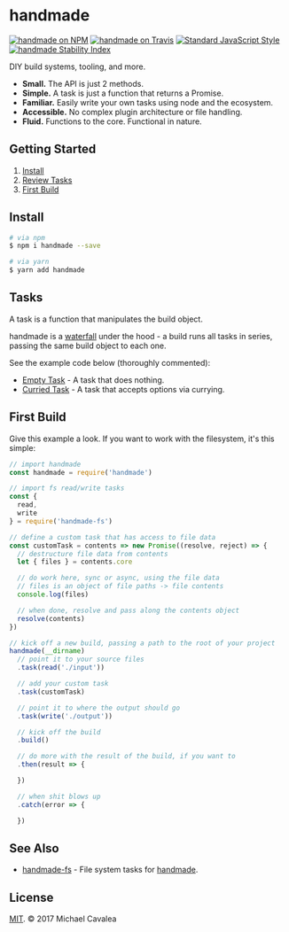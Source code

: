 # handmade

[![handmade on NPM](https://img.shields.io/npm/v/handmade.svg?style=flat-square)](https://www.npmjs.com/package/handmade) [![handmade on Travis](https://img.shields.io/travis/callmecavs/handmade.svg?style=flat-square)](https://travis-ci.org/callmecavs/handmade) [![Standard JavaScript Style](https://img.shields.io/badge/code_style-standard-brightgreen.svg?style=flat-square)](http://standardjs.com/) [![handmade Stability Index](https://img.shields.io/badge/stability-experimental-orange.svg?style=flat-square)](https://nodejs.org/api/documentation.html#documentation_stability_index)

DIY build systems, tooling, and more.

* **Small.** The API is just 2 methods.
* **Simple.** A task is just a function that returns a Promise.
* **Familiar.** Easily write your own tasks using node and the ecosystem.
* **Accessible.** No complex plugin architecture or file handling.
* **Fluid.** Functions to the core. Functional in nature.

## Getting Started

1. [Install](#install)
2. [Review Tasks](#tasks)
3. [First Build](#first-build)

## Install

```sh
# via npm
$ npm i handmade --save

# via yarn
$ yarn add handmade
```

## Tasks

A task is a function that manipulates the build object.

handmade is a [waterfall](https://github.com/sindresorhus/p-waterfall) under the hood - a build runs all tasks in series, passing the same build object to each one.

See the example code below (thoroughly commented):

* [Empty Task](https://github.com/callmecavs/handmade/blob/master/examples/empty-task.js) - A task that does nothing.
* [Curried Task](https://github.com/callmecavs/handmade/blob/master/examples/curried-task.js) - A task that accepts options via currying.

## First Build

Give this example a look. If you want to work with the filesystem, it's this simple:

```javascript
// import handmade
const handmade = require('handmade')

// import fs read/write tasks
const {
  read,
  write
} = require('handmade-fs')

// define a custom task that has access to file data
const customTask = contents => new Promise((resolve, reject) => {
  // destructure file data from contents
  let { files } = contents.core

  // do work here, sync or async, using the file data
  // files is an object of file paths -> file contents
  console.log(files)

  // when done, resolve and pass along the contents object
  resolve(contents)
})

// kick off a new build, passing a path to the root of your project
handmade(__dirname)
  // point it to your source files
  .task(read('./input'))

  // add your custom task
  .task(customTask)

  // point it to where the output should go
  .task(write('./output'))

  // kick off the build
  .build()

  // do more with the result of the build, if you want to
  .then(result => {

  })

  // when shit blows up
  .catch(error => {

  })
```

## See Also

* [handmade-fs](https://github.com/callmecavs/handmade-fs) - File system tasks for [handmade](https://github.com/callmecavs/handmade).

## License

[MIT](https://opensource.org/licenses/MIT). © 2017 Michael Cavalea
